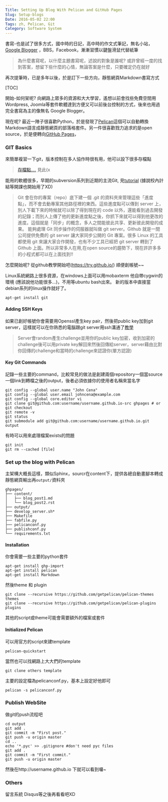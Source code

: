```yaml
---
Title: Setting Up Blog With Pelican and GitHub Pages
Slug: Setup-blogs
Date: 2016-05-02 22:00
Tags: zh, Pelican, Git
Category: Software System 
---
```



書寫-也是試了很多方式，國中時的日記，高中時的作文式筆記，無名小站，[Google Blogger][Blogger] ，BBS，Facebook，漸漸習慣以鍵盤滑鼠代替紙筆

> 為什麼書寫呢，以什麼主題書寫呢，述說的對象是誰呢? 或許曾經一度的找到答案，想留下些什麼的心情，無論答案是什麼，只要確定仍在就好

再次提筆時，已是多年以後，於是訂下一些方向，靜態網頁Markdown書寫方式

[TOC]

開始-如何架呢? 向網路上眾多的資源和大大學習，遙想以前會找些免費空間用Wordpress, Joomla等套件軟體達到方便又可以前後台控制的方式，後來也用過完全書寫為主的像無名 Google Blogger。

現在呢? 最近一陣子很喜歡Python，於是發現了[Pelican][Pelican]這個可以自動轉換Markdown語言成靜態網頁的部落格套件。另一件很喜歡戮力追求的是open source，於是便轉向[GitHub Pages][GitPage]，

[Blogger]:http://phonchi.blogspot.tw/
[Pelican]:https://github.com/getpelican/pelican
[GitPage]:https://pages.github.com/

### GIT Basics
來簡單複習一下git，版本控制在多人協作時很有用，他可以設下很多存檔點

> [存檔點....][Save] 見此(x

能用的軟體很多，早期的subversion系列到近期的主流Git, 見[tutorial][Gittutorial] (據說校內計結等開課也開始用了XD)

> Git 會在你的專案（repo）底下建一個 .git 的資料夾來管理這些「進度點」，而不會去動專案其他路徑裡的東西。這些進度點可以傳到 server 上，別人下載下來的時候就可以除了得到現在的 code 以外，還能看到過去開發的記錄；而別人上傳了他的更新進度點之後，你抓下來就可以得到他更改的進度。這個就是「同步」的概念，多人之間能彼此共享、更新彼此開發的成果。
> 能夠處理 Git 同步操作的伺服器就叫做 git server。Github 就是一間公司提供免費的 git server 讓大家同步公開的 Git 專案。很多 Linux 的工具都使用 git 來讓大家合作開發，也有不少工具已經把 git server 轉到了 Github 上面。所以非常多人在用,在open source的趨勢下，現在許許多多的小程式都可以在上面找到!!

怎麼開始呢? 從github教學開始吧(https://try.github.io/) 順便創帳號~~


Linux系統網路上很多資源，在windows上面可以用mobaxterm 他自帶cygwin的環境 (應該說他功能很多...)，不用等ubuntu bash出來。 新的版本中直接當debian系列的linux操作就好了。
```
apt-get install git
```

#### Adding SSH Keys
如果已創好帳號你會需要用Openssl產生key pair，然後把public key加到git server，這樣就可以在你熟悉的電腦跟git server用ssh溝通了[教學][SSHKey]

> Server會random產生challenge並用你的public key加密，收到加密的challenge後可以用private key解回來然後回傳給server，server藉由比對你回傳的challenge和當時的challenge來認證你(單方認證)

#### Key Git Commands
記錄一些主要的command，比較常見的做法是創建兩個repository一個當source一個link到轉檔之後的output，後者必須依據你的使用者名稱來當名字

```
git config --global user.name "John Cena"
git config --global user.email johncena@example.com
git config --global core.editor vi
git clone git@github.com:username/username.github.io-src ghpages # or git checkout
git remote -v
git status
git submodule add git@github.com:username/username.github.io.git output
```

有時可以用來處理檔案exists的問題
```
git init
git rm --cached [file]
```

### Set up the blog with Pelican
主架構大概長這樣，類似Sphinx，sourcr在content下，提供各總自動畫腳本轉成靜態網頁輸出再`output/`資料夾

```
ghpages/
├── content/
│   ├── blog_post1.md
│   └── blog_post2.rst
├── output/
├── develop_server.sh*
├── Makefile
├── fabfile.py
├── pelicanconf.py
├── publishconf.py
└── requirements.txt
```

#### Installation

你會需要一些主要的python套件
```
apt-get install ghp-import
apt-get install pelican
apt-get install Markdown
```

然後theme 和 plugin
```
git clone --recursive https://github.com/getpelican/pelican-themes themes
git clone --recursive https://github.com/getpelican/pelican-plugins plugins

```

其他的script或theme可能會需要額外的檔案或套件

#### Initialized Pelican
可以用官方的script來建template
```
pelican-quickstart
```
當然也可以找網路上大大們的template
```
git clone others template
```

主要的設定檔為pelicanconf.py，基本上設定好他即可
```
pelican -s pelicanconf.py
```


### Publish WebSite
做git的push流程吧
```
cd output
git add .
git commit -m "First post."
git push -u origin master
cd ..
echo '*.pyc' >> .gitignore #don't need pyc files
git add .
git commit -m "First commit."
git push -u origin master
```

然後在http://username.github.io 下就可以看到囉~

### Others
留言系統 Disqus等之後再看看吧XD

[Save]: https://www.facebook.com/RSR.lol/videos/vb.1587235684873434/1693237897606545/?type=2&theater
[Gittutorial]: http://dylandy.github.io/Easy-Git-Tutorial/
[SSHKey]: https://help.github.com/articles/generating-a-new-ssh-key-and-adding-it-to-the-ssh-agent/
